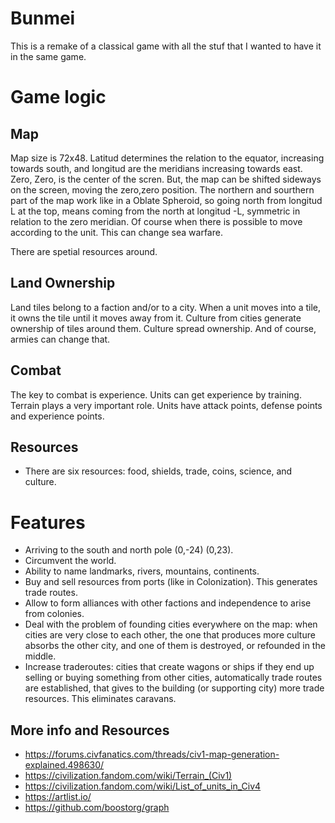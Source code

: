 # Bunmei

This is a remake of a classical game with all the stuf that I wanted to have it in the same game.  

# Game logic

## Map
Map size is 72x48.  Latitud determines the relation to the equator, increasing towards south, and longitud are the meridians increasing towards east.  Zero, Zero, is the center of the scren.  But, the map can be shifted sideways on the screen, moving the zero,zero position. The northern and sourthern part of the map work like in a Oblate Spheroid, so going north from longitud L at the top, means coming from the north at longitud -L, symmetric in relation to the zero meridian.  Of course when there is possible to move according to the unit.  This can change sea warfare.    

There are spetial resources around.

## Land Ownership

Land tiles belong to a faction and/or to a city.  When a unit moves into a tile, it owns the tile until it moves away from it.  Culture from cities generate ownership of tiles around them.  Culture spread ownership. And of course, armies can change that.


## Combat

The key to combat is experience.  Units can get experience by training.  Terrain plays a very important role.  Units have attack points, defense points and experience points.


## Resources
* There are six resources: food, shields, trade, coins, science, and culture.


# Features

* Arriving to the south and north pole (0,-24) (0,23).
* Circumvent the world.
* Ability to name landmarks, rivers, mountains, continents.
* Buy and sell resources from ports (like in Colonization).  This generates trade routes.
* Allow to form alliances with other factions and independence to arise from colonies.
* Deal with the problem of founding cities everywhere on the map: when cities are very close to each other, the one that produces more culture absorbs the other city, and one of them is destroyed, or refounded in the middle.
* Increase traderoutes: cities that create wagons or ships if they end up selling or buying something from other cities, automatically trade routes are established, that gives to the building (or supporting city) more trade resources.  This eliminates caravans.

## More info and Resources
* https://forums.civfanatics.com/threads/civ1-map-generation-explained.498630/
* https://civilization.fandom.com/wiki/Terrain_(Civ1)
* https://civilization.fandom.com/wiki/List_of_units_in_Civ4
* https://artlist.io/
* https://github.com/boostorg/graph
